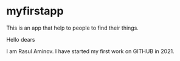 # myfirstapp
This is an app that help to people to find their things.

Hello dears

I am Rasul Aminov. I have started my first work on GITHUB in 2021. 
